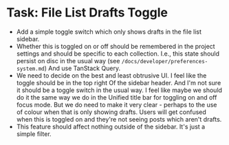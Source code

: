 # Task: File List Drafts Toggle

- Add a simple toggle switch which only shows drafts in the file list sidebar.
- Whether this is toggled on or off should be remembered in the project settings and should be specific to each collection. I.e., this state should persist on disc in the usual way (see `/docs/developer/preferences-system.md`) And use TanStack Query.
- We need to decide on the best and least obtrusive UI. I feel like the toggle should be in the top right Of the sidebar header. And I'm not sure it should be a toggle switch in the usual way. I feel like maybe we should do it the same way we do in the Unified title bar for toggling on and off focus mode. But we do need to make it very clear - perhaps to the use of colour when that is only showing drafts. Users will get confused when this is toggled on and they're not seeing posts which aren't drafts.
- This feature should affect nothing outside of the sidebar. It's just a simple filter.
